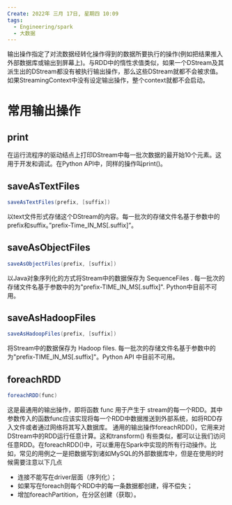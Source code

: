 ```yaml
---
Create: 2022年 三月 17日, 星期四 10:09
tags: 
  - Engineering/spark
  - 大数据
---
```


输出操作指定了对流数据经转化操作得到的数据所要执行的操作(例如把结果推入外部数据库或输出到屏幕上)。与RDD中的惰性求值类似，如果一个DStream及其派生出的DStream都没有被执行输出操作，那么这些DStream就都不会被求值。如果StreamingContext中没有设定输出操作，整个context就都不会启动。

# 常用输出操作

## print
在运行流程序的驱动结点上打印DStream中每一批次数据的最开始10个元素。这用于开发和调试。在Python API中，同样的操作叫print()。


## saveAsTextFiles
```scala
saveAsTextFiles(prefix, [suffix])
```
以text文件形式存储这个DStream的内容。每一批次的存储文件名基于参数中的prefix和suffix。”prefix-Time_IN_MS\[.suffix\]”。

## saveAsObjectFiles
```scala
saveAsObjectFiles(prefix, [suffix])
```
以Java对象序列化的方式将Stream中的数据保存为 SequenceFiles . 每一批次的存储文件名基于参数中的为"prefix-TIME_IN_MS\[.suffix\]". Python中目前不可用。


## saveAsHadoopFiles

```scala
saveAsHadoopFiles(prefix, [suffix])
```
将Stream中的数据保存为 Hadoop files. 每一批次的存储文件名基于参数中的为"prefix-TIME_IN_MS\[.suffix\]"。Python API 中目前不可用。

## foreachRDD
```scala
foreachRDD(func)
```
这是最通用的输出操作，即将函数 func 用于产生于 stream的每一个RDD。其中参数传入的函数func应该实现将每一个RDD中数据推送到外部系统，如将RDD存入文件或者通过网络将其写入数据库。
通用的输出操作foreachRDD()，它用来对DStream中的RDD运行任意计算。这和transform() 有些类似，都可以让我们访问任意RDD。在foreachRDD()中，可以重用在Spark中实现的所有行动操作。比如，常见的用例之一是把数据写到诸如MySQL的外部数据库中，但是在使用的时候需要注意以下几点
- 连接不能写在driver层面（序列化）；
- 如果写在foreach则每个RDD中的每一条数据都创建，得不偿失；
- 增加foreachPartition，在分区创建（获取）。


